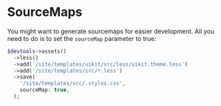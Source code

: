 # SourceMaps

You might want to generate sourcemaps for easier development. All you need to do is to set the `sourceMap` parameter to true:

```php
$devtools->assets()
  ->less()
  ->add('/site/templates/uikit/src/less/uikit.theme.less')
  ->add('/site/templates/src/*.less')
  ->save(
    '/site/templates/src/.styles.css',
    sourceMap: true,
  );
```

